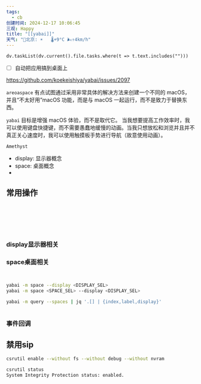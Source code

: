 ```yaml
---
tags:
  - cb
创建时间: 2024-12-17 10:06:45
三观: Happy
title: "[[yabai]]"
天气: "🌱北京: ☀️   🌡️+9°C 🌬️↑4km/h"
---
```



```dataviewjs
dv.taskList(dv.current().file.tasks.where(t => t.text.includes("")))
```

- [ ] 自动把应用搞到桌面上


https://github.com/koekeishiya/yabai/issues/2097

`areoaspace` 有点试图通过采用非常具体的解决方法来创建一个不同的 macOS，并且“不太好用”macOS 功能，而是与 macOS 一起运行，而不是致力于替换东西。

`yabai` 目标是增强 macOS 体验，而不是取代它。 
当我想要提高工作效率时，我可以使用键盘快捷键，而不需要愚蠢地缓慢的动画。当我只想放松和浏览并且并不真正关心速度时，我可以使用触摸板手势进行导航（故意使用动画）。

`Amethyst`


* display:  显示器概念
* space: 桌面概念
* 



## 常用操作

```bash







```

### display显示器相关



### space桌面相关

```bash


yabai -m space --display <DISPLAY_SEL>
yabai -m space <SPACE_SEL> --display <DISPLAY_SEL>

yabai -m query --spaces | jq '.[] | {index,label,display}'



```




### 事件回调



## 禁用sip
```bash
csrutil enable --without fs --without debug --without nvram
```


```bash 
csrutil status
System Integrity Protection status: enabled.
```



